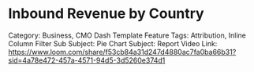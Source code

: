 # Inbound Revenue by Country

Category: Business, CMO Dash Template
Feature Tags: Attribution, Inline Column Filter
Sub Subject: Pie Chart
Subject: Report
Video Link: https://www.loom.com/share/f53cb84a31d247d4880ac7fa0ba66b31?sid=4a78e472-457a-4571-94d5-3d5260e374d1